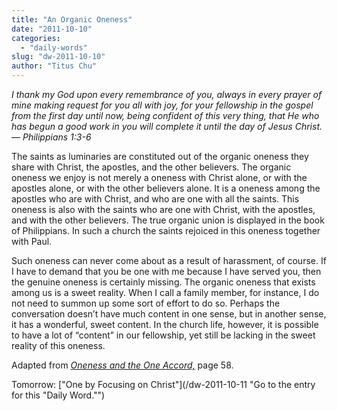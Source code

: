 ```yaml
---
title: "An Organic Oneness"
date: "2011-10-10"
categories: 
  - "daily-words"
slug: "dw-2011-10-10"
author: "Titus Chu"
---
```


_I thank my God upon every remembrance of you, always in every prayer of mine making request for you all with joy, for your fellowship in the gospel from the first day until now, being confident of this very thing, that He who has begun a good work in you will complete it until the day of Jesus Christ. — Philippians 1:3-6_

The saints as luminaries are constituted out of the organic oneness they share with Christ, the apostles, and the other believers. The organic oneness we enjoy is not merely a oneness with Christ alone, or with the apostles alone, or with the other believers alone. It is a oneness among the apostles who are with Christ, and who are one with all the saints. This oneness is also with the saints who are one with Christ, with the apostles, and with the other believers. The true organic union is displayed in the book of Philippians. In such a church the saints rejoiced in this oneness together with Paul.

Such oneness can never come about as a result of harassment, of course. If I have to demand that you be one with me because I have served you, then the genuine oneness is certainly missing. The organic oneness that exists among us is a sweet reality. When I call a family member, for instance, I do not need to summon up some sort of effort to do so. Perhaps the conversation doesn’t have much content in one sense, but in another sense, it has a wonderful, sweet content. In the church life, however, it is possible to have a lot of “content” in our fellowship, yet still be lacking in the sweet reality of this oneness.

Adapted from _[Oneness and the One Accord,](/book-oneness "Go to the listing for this book.")_ page 58.

Tomorrow: ["One by Focusing on Christ"](/dw-2011-10-11 "Go to the entry for this "Daily Word."")
